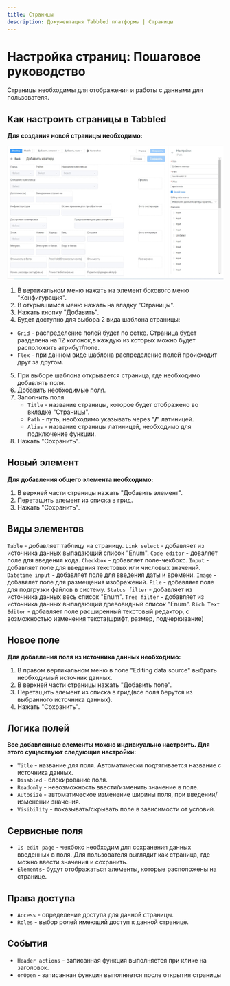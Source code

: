 ```yaml
---
title: Страницы
description: Документация Tabbled платформы | Страницы
---
```


# Настройка страниц: Пошаговое руководство

Страницы необходимы для отображения и работы с данными для пользователя.

## Как настроить страницы в Tabbled

**Для создания новой страницы необходимо:**

![Страница](images/pages1.jpg)

1.  В вертикальном меню нажать на элемент бокового меню "Конфигурация".
2.  В открывшимся меню нажать на владку "Страницы".
3.  Нажать кнопку "Добавить".
4.  Будет доступно для выбора 2 вида шаблона страницы:

- `Grid` - распределение полей будет по сетке. Страница будет разделена на 12 колонок,в каждую из которых можно будет расположить атрибут/поле.
- `Flex` - при данном виде шаблона распределение полей происходит друг за другом.

5. При выборе шаблона открывается страница, где необходимо добавлять поля.
6. Добавить необходимые поля.
7. Заполнить поля
   - `Title` - название страницы, которое будет отображено во вкладке "Страницы".
   - `Path` - путь, необходимо указывать через "**/**" латиницей.
   - `Alias` - название страницы латиницей, необходимо для подключение функции.
8. Нажать "Сохранить".

## Новый элемент

**Для добавления общего элемента необходимо:**

1. В верхней части страницы нажать "Добавить элемент".
2. Перетащить элемент из списка в грид.
3. Нажать "Сохранить".

## Виды элементов
`Table` - добавляет таблицу на страницу.
`Link select` - добавляет из источника данных выпадающий список "Enum".
`Code editor` - доваляет поле для введения кода.
`Checkbox` - добавляет поле-чекбокс.
`Input` - добавляет поле для введения текстовых или числовых значений.
`Datetime input` - добавляет поле для введения даты и времени.
`Image` - добавялет поле для размещения изображений.
`File` - добавляет поле для подгрузки файлов в систему.
`Status filter` - добавляет из источника данных весь список "Enum".
`Tree filter` - добавляет из источника данных выпадающий древовидный список "Enum".
`Rich Text Editor` - добавляет поле расширенный текстовый редактор, с возможностью изменения текста(шрифт, размер, подчеркивание)


## Новое поле

**Для добавления поля из источника данных необходимо:**

1. В правом вертикальном меню в поле "Editing data source" выбрать необходимый источник данных.
2. В верхней части страницы нажать "Добавить поле".
3. Перетащить элемент из списка в грид(все поля берутся из выбранного источника данных).
4. Нажать "Сохранить".


## Логика полей

**Все добавленные элементы можно индивиуально настроить. Для этого существуют следующие настройки:**

- `Title` - название для поля. Автоматически подтягивается название с источника данных.
- `Disabled` - блокирование поля.
- `Readonly` - невозможность ввести/изменить значение в поле.
- `Autosize` - автоматическое изменение ширины поля, при введении/изменении значения.
- `Visibility` - показывать/скрывать поле в зависимости от условий.

## Сервисные поля

- `Is edit page` - чекбокс необходим для сохранения данных введенных в поля. Для пользователя выглядит как страница, где можно ввести значения и сохранить.
- `Elements`- будут отображаться элементы, которые расположены на странице.

## Права доступа

- `Access` - определение доступа для данной страницы.
- `Roles` - выбор ролей имеющий доступ к данной странице.

## События

- `Header actions` - записанная функция выполняется при клике на заголовок.
- `onOpen` - записанная функция выполняется после открытия страницы
